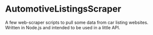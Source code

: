 # AutomotiveListingsScraper
A few web-scraper scripts to pull some data from car listing websites. Written in Node.js and intended to be used in a little API.
